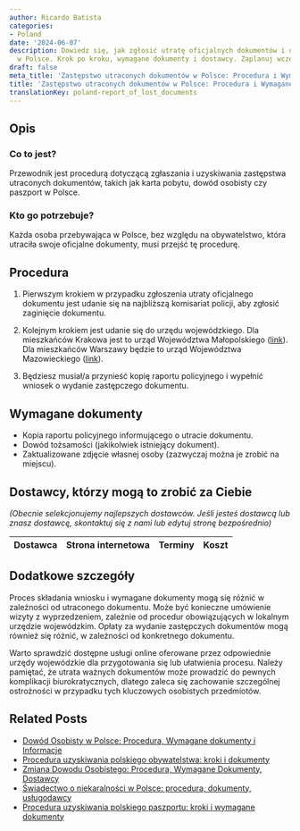```yaml
---
author: Ricardo Batista
categories:
- Poland
date: '2024-06-07'
description: Dowiedz się, jak zgłosić utratę oficjalnych dokumentów i uzyskać zastępcze
  w Polsce. Krok po kroku, wymagane dokumenty i dostawcy. Zaplanuj wcześniej!
draft: false
meta_title: 'Zastępstwo utraconych dokumentów w Polsce: Procedura i Wymagane kroki'
title: 'Zastępstwo utraconych dokumentów w Polsce: Procedura i Wymagane kroki'
translationKey: poland-report_of_lost_documents
---
```



## Opis
### Co to jest?
Przewodnik jest procedurą dotyczącą zgłaszania i uzyskiwania zastępstwa utraconych dokumentów, takich jak karta pobytu, dowód osobisty czy paszport w Polsce. 
### Kto go potrzebuje?
Każda osoba przebywająca w Polsce, bez względu na obywatelstwo, która utraciła swoje oficjalne dokumenty, musi przejść tę procedurę.

## Procedura

1. Pierwszym krokiem w przypadku zgłoszenia utraty oficjalnego dokumentu jest udanie się na najbliższą komisariat policji, aby zgłosić zaginięcie dokumentu. 

2. Kolejnym krokiem jest udanie się do urzędu wojewódzkiego. Dla mieszkańców Krakowa jest to urząd Województwa Małopolskiego ([link](http://www.malopolska.uw.gov.pl/index.aspx?page=Start)). Dla mieszkańców Warszawy będzie to urząd Województwa Mazowieckiego ([link](http://www.mazowieckie.pl/en/)).

3. Będziesz musiał/a przynieść kopię raportu policyjnego i wypełnić wniosek o wydanie zastępczego dokumentu.

## Wymagane dokumenty

- Kopia raportu policyjnego informującego o utracie dokumentu.
- Dowód tożsamości (jakikolwiek istniejący dokument).
- Zaktualizowane zdjęcie własnej osoby (zazwyczaj można je zrobić na miejscu).

## Dostawcy, którzy mogą to zrobić za Ciebie

_(Obecnie selekcjonujemy najlepszych dostawców. Jeśli jesteś dostawcą lub znasz dostawcę, skontaktuj się z nami lub edytuj stronę bezpośrednio)_

| Dostawca        |     Strona internetowa  |     Terminy     |       Koszt      |
| :-------------: | :-------------: |  :-------------: | :-------------: |

## Dodatkowe szczegóły

Proces składania wniosku i wymagane dokumenty mogą się różnić w zależności od utraconego dokumentu. Może być konieczne umówienie wizyty z wyprzedzeniem, zależnie od procedur obowiązujących w lokalnym urzędzie wojewódzkim. Opłaty za wydanie zastępczych dokumentów mogą również się różnić, w zależności od konkretnego dokumentu. 

Warto sprawdzić dostępne usługi online oferowane przez odpowiednie urzędy wojewódzkie dla przygotowania się lub ułatwienia procesu. Należy pamiętać, że utrata ważnych dokumentów może prowadzić do pewnych komplikacji biurokratycznych, dlatego zaleca się zachowanie szczególnej ostrożności w przypadku tych kluczowych osobistych przedmiotów.
## Related Posts

- [Dowód Osobisty w Polsce: Procedura, Wymagane dokumenty i Informacje](https://tramitit.com/pl/guides/poland/dowod_osobisty/)
- [Procedura uzyskiwania polskiego obywatelstwa: kroki i dokumenty](https://tramitit.com/pl/guides/poland/wniosek_o_obywatelstwo/)
- [Zmiana Dowodu Osobistego: Procedura, Wymagane Dokumenty, Dostawcy](https://tramitit.com/pl/guides/poland/zmiana_dowodu_osobistego/)
- [Świadectwo o niekaralności w Polsce: procedura, dokumenty, usługodawcy](https://tramitit.com/pl/guides/poland/zaswiadczenie_o_niekaralnosci/)
- [Procedura uzyskiwania polskiego paszportu: kroki i wymagane dokumenty](https://tramitit.com/pl/guides/poland/paszport/)